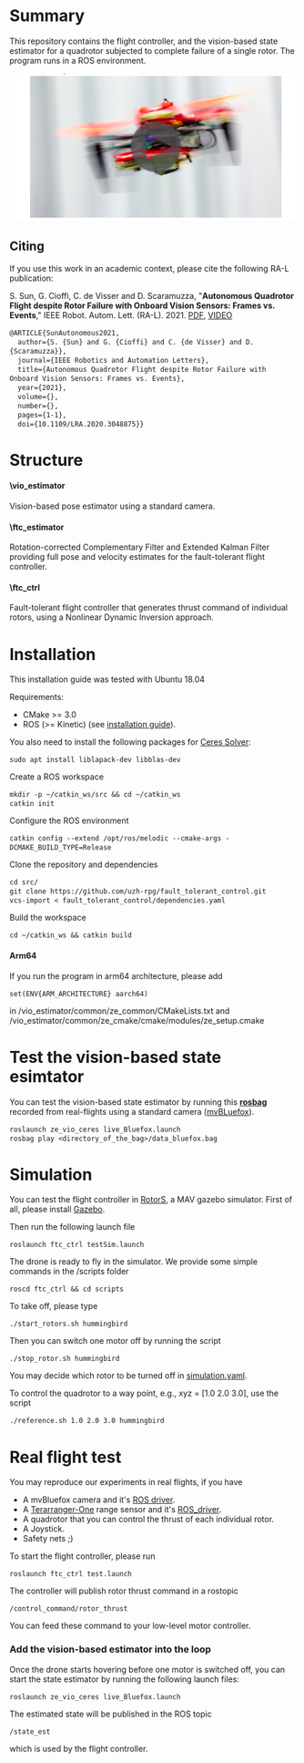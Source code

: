 

# Summary
This repository contains the flight controller, and the vision-based state estimator for a quadrotor subjected to complete failure of a single rotor. The program runs in a ROS environment. 

<!--
<p align="center">
  <img src="./img/ftc.gif" alt="ftc">
</p>
<!--A general structure is given as follows  -->

[![IMAGE ALT TEXT HERE](./img/video.png)](https://youtu.be/Ww8u0KH7Ugs)

## Citing
If you use this work in an academic context, please cite the following RA-L publication:

S. Sun, G. Cioffi, C. de Visser and D. Scaramuzza,
"**Autonomous Quadrotor Flight despite Rotor Failure with Onboard Vision Sensors: Frames vs. Events**,"
IEEE Robot. Autom. Lett. (RA-L). 2021. [PDF](http://rpg.ifi.uzh.ch/docs/RAL21_Sun.pdf), [VIDEO](https://youtu.be/Ww8u0KH7Ugs)

    @ARTICLE{SunAutonomous2021,
	  author={S. {Sun} and G. {Cioffi} and C. {de Visser} and D. {Scaramuzza}},
	  journal={IEEE Robotics and Automation Letters}, 
	  title={Autonomous Quadrotor Flight despite Rotor Failure with Onboard Vision Sensors: Frames vs. Events}, 
	  year={2021},
	  volume={},
	  number={},
	  pages={1-1},
	  doi={10.1109/LRA.2020.3048875}}  
	  
# Structure

#### \vio_estimator
Vision-based pose estimator using a standard camera. 
#### \ftc_estimator
Rotation-corrected Complementary Filter and Extended Kalman Filter providing full pose and velocity estimates for the fault-tolerant flight controller. 
#### \ftc_ctrl
Fault-tolerant flight controller that generates thrust command of individual rotors, using a Nonlinear Dynamic Inversion approach.

# Installation
This installation guide was tested with Ubuntu 18.04

Requirements:
- CMake >= 3.0
- ROS (>= Kinetic) (see [installation guide](http://wiki.ros.org/ROS/Installation)).

You also need to install the following packages for [Ceres Solver](http://ceres-solver.org/):

    sudo apt install liblapack-dev libblas-dev

Create a ROS workspace

    mkdir -p ~/catkin_ws/src && cd ~/catkin_ws
    catkin init
Configure the ROS environment

    catkin config --extend /opt/ros/melodic --cmake-args -DCMAKE_BUILD_TYPE=Release

Clone the repository and dependencies

    cd src/
    git clone https://github.com/uzh-rpg/fault_tolerant_control.git
    vcs-import < fault_tolerant_control/dependencies.yaml
   
Build the workspace

	cd ~/catkin_ws && catkin build
#### Arm64
If you run the program in arm64 architecture, please add 

	set(ENV{ARM_ARCHITECTURE} aarch64)

in /vio_estimator/common/ze_common/CMakeLists.txt and /vio_estimator/common/ze_cmake/cmake/modules/ze_setup.cmake

# Test the vision-based state esimtator
You can test the vision-based state estimator by running this [**rosbag**](https://seafile.ifi.uzh.ch/d/44ac95d256124af287a3/) recorded from real-flights using a standard camera ([mvBLuefox](https://www.matrix-vision.com/USB2.0-industrial-camera-mvbluefox.html)). 

	roslaunch ze_vio_ceres live_Bluefox.launch
	rosbag play <directory_of_the_bag>/data_bluefox.bag
	
# Simulation
You can test the flight controller in [RotorS](https://github.com/ethz-asl/rotors_simulator), a MAV gazebo simulator. First of all, please install [Gazebo](http://gazebosim.org/tutorials?tut=ros_installing&cat=connect_ros). 

Then run the following launch file 

	roslaunch ftc_ctrl testSim.launch

The drone is ready to fly in the simulator. We provide some simple commands in the /scripts folder 
	
	roscd ftc_ctrl && cd scripts
To take off, please type

	./start_rotors.sh hummingbird

Then you can switch one motor off by running the script

	./stop_rotor.sh hummingbird
You may decide which rotor to  be turned off in [simulation.yaml](https://github.com/uzh-rpg/fault_tolerant_control/blob/master/ftc_ctrl/parameters/simulation.yaml).

To control the quadrotor to a way point, e.g., xyz = [1.0 2.0 3.0], use the script

	./reference.sh 1.0 2.0 3.0 hummingbird
 
# Real flight test
You may reproduce our experiments in real flights, if you have 
- A mvBluefox camera and it's [ROS driver](https://github.com/KumarRobotics/bluefox2).
- A [Terarranger-One](https://www.terabee.com/shop/lidar-tof-range-finders/teraranger-one/) range sensor and it's [ROS_driver](http://wiki.ros.org/teraranger).
- A quadrotor that you can control the thrust of each individual rotor.
- A Joystick.
- Safety nets ;)

To start the flight controller, please run
	
	roslaunch ftc_ctrl test.launch

The controller will publish rotor thrust command in a rostopic 

	/control_command/rotor_thrust 
You can feed these command to your low-level motor controller.

### Add the vision-based estimator into the loop
Once the drone starts hovering before one motor is switched off, you can start the state estimator by running the following launch files:

	roslaunch ze_vio_ceres live_Bluefox.launch

The estimated state will be published in the ROS topic

	/state_est
which is used by the flight controller.

